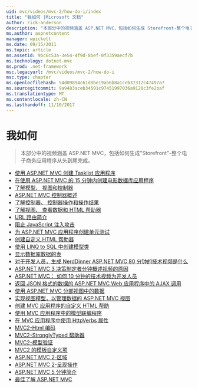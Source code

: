 ```yaml
---
uid: mvc/videos/mvc-2/how-do-i/index
title: "我如何 |Microsoft 文档"
author: rick-anderson
description: "本部分中的视频涵盖 ASP.NET MVC，包括如何生成 Storefront-整个电子商务应用程序从头到尾完成。"
ms.author: aspnetcontent
manager: wpickett
ms.date: 09/15/2011
ms.topic: article
ms.assetid: 9bc6c53a-3e54-4f9d-8bef-0f3359aecf7b
ms.technology: dotnet-mvc
ms.prod: .net-framework
msc.legacyurl: /mvc/videos/mvc-2/how-do-i
msc.type: chapter
ms.openlocfilehash: 54d09894c61d8be19ab6b8a1ceb37312c47497a7
ms.sourcegitcommit: 9a9483aceb34591c97451997036a9120c3fe2baf
ms.translationtype: MT
ms.contentlocale: zh-CN
ms.lasthandoff: 11/10/2017
---
```

<a name="how-do-i"></a>我如何
====================
> 本部分中的视频涵盖 ASP.NET MVC，包括如何生成"Storefront"-整个电子商务应用程序从头到尾完成。


- [使用 ASP.NET MVC 创建 Tasklist 应用程序](creating-a-tasklist-application-with-aspnet-mvc.md)
- [在使用 ASP.NET MVC 的 15 分钟内创建电影数据库应用程序](creating-a-movie-database-application-in-15-minutes-with-aspnet-mvc.md)
- [了解模型、 视图和控制器](understanding-models-views-and-controllers.md)
- [ASP.NET MVC 控制器概述](aspnet-mvc-controller-overview.md)
- [了解控制器、 控制器操作和操作结果](understanding-controllers-controller-actions-and-action-results.md)
- [了解视图、 查看数据和 HTML 帮助器](understanding-views-view-data-and-html-helpers.md)
- [URL 路由简介](an-introduction-to-url-routing.md)
- [阻止 JavaScript 注入攻击](preventing-javascript-injection-attacks.md)
- [为 ASP.NET MVC 应用程序创建单元测试](creating-unit-tests-for-aspnet-mvc-applications.md)
- [创建自定义 HTML 帮助器](creating-custom-html-helpers.md)
- [使用 LINQ to SQL 中创建模型类](creating-model-classes-with-linq-to-sql.md)
- [显示数据库数据的表](displaying-a-table-of-database-data.md)
- [对于开发人员，生成 NerdDinner ASP.NET MVC 80 分钟的技术视频是什么](what-is-aspnet-mvc-80-minute-technical-video-for-developers-building-nerddinner.md)
- [ASP.NET MVC 3 决策制定者分钟概述视频的原因](why-aspnet-mvc-3-minute-overview-video-for-decision-makers.md)
- [ASP.NET MVC： 如何 10 分钟的技术视频为开发人员](aspnet-mvc-how-10-minute-technical-video-for-developers.md)
- [返回 JSON 格式的数据的 ASP.NET MVC Web 应用程序中的 AJAX 调用](how-do-i-return-json-formatted-data-for-an-ajax-call-in-an-aspnet-mvc-web-application.md)
- [使用 ASP.NET MVC 分部视图中的数据](how-do-i-work-with-data-in-aspnet-mvc-partial-views.md)
- [实现视图模型，以管理数据的 ASP.NET MVC 视图](how-do-i-implement-view-models-to-manage-data-for-aspnet-mvc-views.md)
- [创建 MVC 应用程序的自定义 HTML 帮助](how-do-i-create-a-custom-html-helper-for-an-mvc-application.md)
- [使用 MVC 应用程序中的模型联编程序](how-do-i-work-with-model-binders-in-an-mvc-application.md)
- [在 MVC 应用程序中使用 HttpVerbs 属性](how-do-i-use-httpverbs-attributes-in-an-mvc-application.md)
- [MVC2-Html 编码](mvc2-html-encoding.md)
- [MVC2-StronglyTyped 帮助器](mvc2-stronglytyped-helpers.md)
- [MVC2-模型验证](mvc2-model-validation.md)
- [MVC2 的模板自定义项](mvc2-template-customization.md)
- [ASP.NET MVC 2-区域](aspnet-mvc-2-areas.md)
- [ASP.NET MVC 2-呈现操作](aspnet-mvc-2-render-action.md)
- [ASP.NET MVC 5 分钟简介](5-minute-introduction-to-aspnet-mvc.md)
- [最佳了解 ASP.NET MVC](how-to-best-learn-asp-net-mvc.md)
